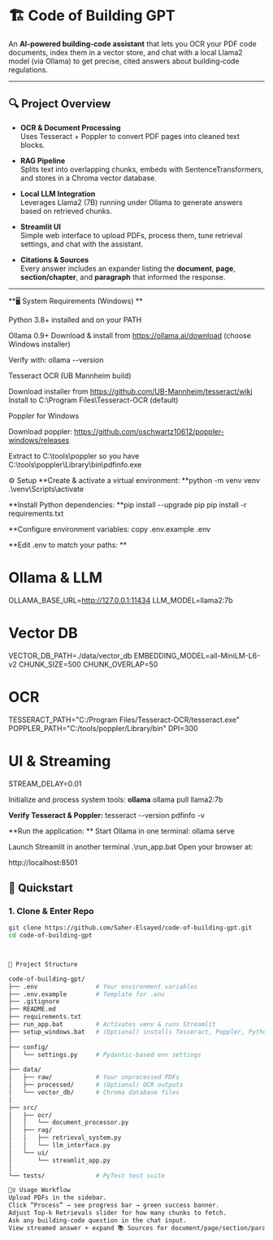# 🏗️ Code of Building GPT

An **AI-powered building-code assistant** that lets you OCR your PDF code documents, index them in a vector store, and chat with a local Llama2 model (via Ollama) to get precise, cited answers about building‐code regulations.

---

## 🔍 Project Overview

- **OCR & Document Processing**  
  Uses Tesseract + Poppler to convert PDF pages into cleaned text blocks.

- **RAG Pipeline**  
  Splits text into overlapping chunks, embeds with SentenceTransformers, and stores in a Chroma vector database.

- **Local LLM Integration**  
  Leverages Llama2 (7B) running under Ollama to generate answers based on retrieved chunks.

- **Streamlit UI**  
  Simple web interface to upload PDFs, process them, tune retrieval settings, and chat with the assistant.

- **Citations & Sources**  
  Every answer includes an expander listing the **document**, **page**, **section/chapter**, and **paragraph** that informed the response.

---

 **🖥️ System Requirements (Windows) **
 
Python 3.8+ installed and on your PATH

Ollama 0.9+
Download & install from https://ollama.ai/download (choose Windows installer)

Verify with:
ollama --version

Tesseract OCR (UB Mannheim build)

Download installer from https://github.com/UB-Mannheim/tesseract/wiki
Install to C:\Program Files\Tesseract-OCR (default)

Poppler for Windows

Download poppler: https://github.com/oschwartz10612/poppler-windows/releases

Extract to C:\tools\poppler so you have C:\tools\poppler\Library\bin\pdfinfo.exe

⚙️ Setup
**Create & activate a virtual environment:
**python -m venv venv
.\venv\Scripts\activate

**Install Python dependencies:
**pip install --upgrade pip
pip install -r requirements.txt

**Configure environment variables:
copy .env.example .env

**Edit .env to match your paths:
**
# Ollama & LLM
OLLAMA_BASE_URL=http://127.0.0.1:11434
LLM_MODEL=llama2:7b

# Vector DB
VECTOR_DB_PATH=./data/vector_db
EMBEDDING_MODEL=all-MiniLM-L6-v2
CHUNK_SIZE=500
CHUNK_OVERLAP=50

# OCR
TESSERACT_PATH="C:/Program Files/Tesseract-OCR/tesseract.exe"
POPPLER_PATH="C:/tools/poppler/Library/bin"
DPI=300

# UI & Streaming
STREAM_DELAY=0.01

Initialize and process system tools:
**ollama**
ollama pull llama2:7b

**Verify Tesseract & Poppler:**
tesseract --version
pdfinfo -v

**Run the application:
**
Start Ollama in one terminal:
ollama serve

Launch Streamlit in another terminal
.\run_app.bat
Open your browser at:

http://localhost:8501

## 🚀 Quickstart

### 1. Clone & Enter Repo
```bash
git clone https://github.com/Saher-Elsayed/code-of-building-gpt.git
cd code-of-building-gpt



📂 Project Structure

code-of-building-gpt/
├── .env                # Your environment variables
├── .env.example        # Template for .env
├── .gitignore
├── README.md
├── requirements.txt
├── run_app.bat         # Activates venv & runs Streamlit
├── setup_windows.bat   # (Optional) installs Tesseract, Poppler, Python deps
│
├── config/
│   └── settings.py     # Pydantic-based env settings
│
├── data/
│   ├── raw/            # Your unprocessed PDFs
│   ├── processed/      # (Optional) OCR outputs
│   └── vector_db/      # Chroma database files
│
├── src/
│   ├── ocr/
│   │   └── document_processor.py
│   ├── rag/
│   │   ├── retrieval_system.py
│   │   └── llm_interface.py
│   └── ui/
│       └── streamlit_app.py
│
└── tests/              # PyTest test suite

🏃‍♀️ Usage Workflow
Upload PDFs in the sidebar.
Click “Process” → see progress bar → green success banner.
Adjust Top-k Retrievals slider for how many chunks to fetch.
Ask any building-code question in the chat input.
View streamed answer + expand 📚 Sources for document/page/section/paragraph.
